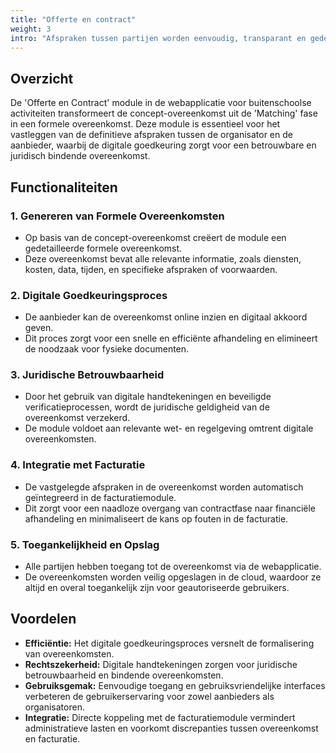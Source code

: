 ```yaml
---
title: "Offerte en contract"
weight: 3
intro: "Afspraken tussen partijen worden eenvoudig, transparant en gedegen vastgelegd en voldoen aan wet en regelgeving."
---
```


## Overzicht
De 'Offerte en Contract' module in de webapplicatie voor buitenschoolse activiteiten transformeert de concept-overeenkomst uit de 'Matching' fase in een formele overeenkomst. Deze module is essentieel voor het vastleggen van de definitieve afspraken tussen de organisator en de aanbieder, waarbij de digitale goedkeuring zorgt voor een betrouwbare en juridisch bindende overeenkomst.

## Functionaliteiten

### 1. Genereren van Formele Overeenkomsten
- Op basis van de concept-overeenkomst creëert de module een gedetailleerde formele overeenkomst.
- Deze overeenkomst bevat alle relevante informatie, zoals diensten, kosten, data, tijden, en specifieke afspraken of voorwaarden.

### 2. Digitale Goedkeuringsproces
- De aanbieder kan de overeenkomst online inzien en digitaal akkoord geven.
- Dit proces zorgt voor een snelle en efficiënte afhandeling en elimineert de noodzaak voor fysieke documenten.

### 3. Juridische Betrouwbaarheid
- Door het gebruik van digitale handtekeningen en beveiligde verificatieprocessen, wordt de juridische geldigheid van de overeenkomst verzekerd.
- De module voldoet aan relevante wet- en regelgeving omtrent digitale overeenkomsten.

### 4. Integratie met Facturatie
- De vastgelegde afspraken in de overeenkomst worden automatisch geïntegreerd in de facturatiemodule.
- Dit zorgt voor een naadloze overgang van contractfase naar financiële afhandeling en minimaliseert de kans op fouten in de facturatie.

### 5. Toegankelijkheid en Opslag
- Alle partijen hebben toegang tot de overeenkomst via de webapplicatie.
- De overeenkomsten worden veilig opgeslagen in de cloud, waardoor ze altijd en overal toegankelijk zijn voor geautoriseerde gebruikers.

## Voordelen

- **Efficiëntie:** Het digitale goedkeuringsproces versnelt de formalisering van overeenkomsten.
- **Rechtszekerheid:** Digitale handtekeningen zorgen voor juridische betrouwbaarheid en bindende overeenkomsten.
- **Gebruiksgemak:** Eenvoudige toegang en gebruiksvriendelijke interfaces verbeteren de gebruikerservaring voor zowel aanbieders als organisatoren.
- **Integratie:** Directe koppeling met de facturatiemodule vermindert administratieve lasten en voorkomt discrepanties tussen overeenkomst en facturatie.
